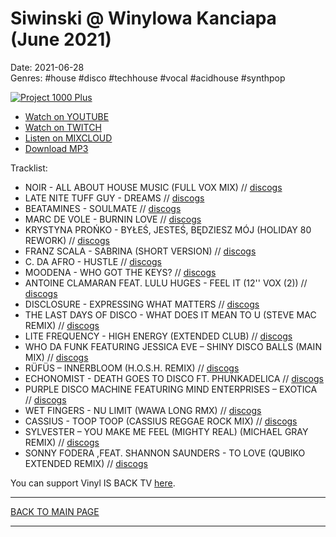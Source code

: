 # Siwinski @ Winylowa Kanciapa (June 2021)

Date: 2021-06-28  
Genres: #house #disco #techhouse #vocal #acidhouse #synthpop  

[![Project 1000 Plus](https://thumbnailer.mixcloud.com/unsafe/300x300/extaudio/8/5/0/c/19de-3f2c-42a2-ab50-fc6b5f8ff456)](https://www.youtube.com/watch?v=GvweekKmS3o)


* [Watch on YOUTUBE](https://www.youtube.com/watch?v=GvweekKmS3o)
* [Watch on TWITCH](https://www.twitch.tv/vinylisbacktv/video/1070473074)
* [Listen on MIXCLOUD](https://www.mixcloud.com/project1000plus/siwinski-winylowa-kanciapa-066/)
* [Download MP3](https://1drv.ms/u/s!AmzuuXrjf51v37x7fOLmV6uE1Pcygg?e=z9R4Oy)

Tracklist:

* NOIR - ALL ABOUT HOUSE MUSIC (FULL VOX MIX) // [discogs](https://www.discogs.com/Noir-All-About-Housemusic/release/723017)
* LATE NITE TUFF GUY - DREAMS // [discogs](https://www.discogs.com/LNTG-Tuff-Cut-08/release/7269257)
* BEATAMINES - SOULMATE // [discogs](https://www.discogs.com/Beatamines-In-Motion/release/4297770)
* MARC DE VOLE - BURNIN LOVE // [discogs](https://www.discogs.com/Various-When-Fire-Loves/release/5981955)
* KRYSTYNA PROŃKO - BYŁEŚ, JESTEŚ, BĘDZIESZ MÓJ (HOLIDAY 80 REWORK) // [discogs](https://www.discogs.com/Holiday-80-Various-The-Very-Holiday-80-Sampler/release/18484993)
* FRANZ SCALA - SABRINA (SHORT VERSION) // [discogs](https://www.discogs.com/Various-Feel-The-Drive/release/15884805)
* C. DA AFRO - HUSTLE // [discogs](https://www.discogs.com/C-Da-Afro-HUSTLE-/release/17273245)
* MOODENA - WHO GOT THE KEYS? // [discogs](https://www.discogs.com/Various-Tropical-Disco-Records-Volume-Twenty-One/release/19066327)
* ANTOINE CLAMARAN FEAT. LULU HUGES - FEEL IT (12'' VOX (2)) // [discogs](https://www.discogs.com/Antoine-Clamaran-Feel-It/release/306697)
* DISCLOSURE - EXPRESSING WHAT MATTERS // [discogs](https://www.discogs.com/Disclosure-Ecstasy/release/15694045)
* THE LAST DAYS OF DISCO - WHAT DOES IT MEAN TO U (STEVE MAC REMIX) // [discogs](https://www.discogs.com/The-Last-Days-Of-Disco-What-Does-It-Mean-To-U/release/1097060)
* LITE FREQUENCY - HIGH ENERGY (EXTENDED CLUB) // [discogs](https://www.discogs.com/Lite-Frequency-High-Energy/release/1887113)
* WHO DA FUNK FEATURING JESSICA EVE ‎– SHINY DISCO BALLS (MAIN MIX) // [discogs](https://www.discogs.com/Who-Da-Funk-Featuring-Jessica-Eve-Shiny-Disco-Balls/release/68011)
* RÜFÜS ‎– INNERBLOOM (H.O.S.H. REMIX) // [discogs](https://www.discogs.com/R%C3%BCf%C3%BCs-Innerbloom/release/16774746)
* ECHONOMIST - DEATH GOES TO DISCO FT. PHUNKADELICA // [discogs](https://www.discogs.com/Echonomist-Get-Closer-Ep/release/19285891)
* PURPLE DISCO MACHINE FEATURING MIND ENTERPRISES ‎– EXOTICA // [discogs](discogs.com/Purple-Disco-Machine-Featuring-Mind-Enterprises-Exotica/release/16263366)
* WET FINGERS - NU LIMIT (WAWA LONG RMX) // [discogs](https://www.discogs.com/DJ-Adamus-Mafia-Mike-Pres-Wet-Fingers-Hi-Fi-Superstar/release/772914)
* CASSIUS ‎- TOOP TOOP (CASSIUS REGGAE ROCK MIX) // [discogs](https://www.discogs.com/Cassius-Toop-Toop/release/733148)
* SYLVESTER ‎– YOU MAKE ME FEEL (MIGHTY REAL) (MICHAEL GRAY REMIX) // [discogs](https://www.discogs.com/Sylvester-You-Make-Me-Feel-Mighty-Real/release/13833175)
* SONNY FODERA ,FEAT. SHANNON SAUNDERS - TO LOVE (QUBIKO EXTENDED REMIX) // [discogs](https://www.discogs.com/Various-Sampler-EP-2/release/12885010)

You can support Vinyl IS BACK TV [here](https://www.paymedia.pl/vinylisback).


----

[BACK TO MAIN PAGE](./README.md)

----